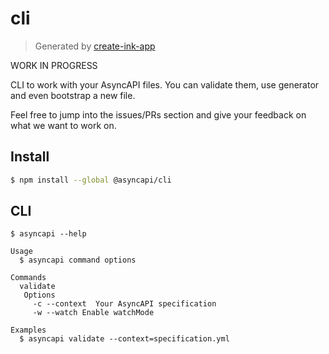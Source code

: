 # cli

> Generated by [create-ink-app](https://github.com/vadimdemedes/create-ink-app)

WORK IN PROGRESS

CLI to work with your AsyncAPI files. You can validate them, use generator and even bootstrap a new file.

Feel free to jump into the issues/PRs section and give your feedback on what we want to work on.

## Install

```bash
$ npm install --global @asyncapi/cli
```


## CLI

```
$ asyncapi --help

Usage
  $ asyncapi command options
  
Commands
  validate 
   Options
     -c --context  Your AsyncAPI specification
     -w --watch Enable watchMode

Examples
  $ asyncapi validate --context=specification.yml
```
